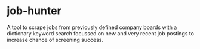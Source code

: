 # job-hunter
A tool to scrape jobs from previously defined company boards with a dictionary keyword search focussed on new and very recent job postings to increase chance of screening success.
